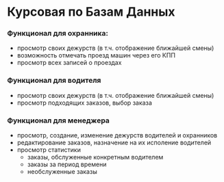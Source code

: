 # Курсовая по Базам Данных

### Функционал для охранника:
* просмотр своих дежурств (в т.ч. отображение ближайшей смены)
* возможность отмечать проезд машин через его КПП
* просмотр всех записей о проездах

### Функционал для водителя
* просмотр своих дежурств (в т.ч. отображение ближайшей смены)
* просмотр подходящих заказов, выбор заказа

### Функционал для менеджера
* просмотр, создание, изменение дежурств водителей и охранников
* редактирование заказов, назначение на их исполение водителей
* просмотр статистики
  * заказы, обслуженные конкретным водителем
  * заказы за период времени
  * необслуженные заказы

